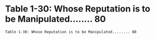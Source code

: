 # Table 1-30: Whose Reputation is to be Manipulated........ 80

```
Table 1-30: Whose Reputation is to be Manipulated........ 80

```
